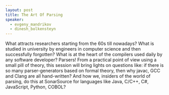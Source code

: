 ```yaml
---
layout: post
title: The Art Of Parsing
speaker:
  - evgeny_mandrikov
  - dinesh_bolkensteyn
---
```

What attracts researchers starting from the 60s till nowadays? What is studied in university by engineers in computer science and then successfully forgotten? What is at the heart of the compilers used daily by any software developer?
Parsers!
From a practical point of view using a small pill of theory, this session will bring lights on questions like: if there is so many parser-generators based on formal theory, then why javac, GCC and Clang are all hand-written? And how we, insiders of the world of parsing, do this at SonarSource for languages like Java, C/C++, C#, JavaScript, Python, COBOL?
